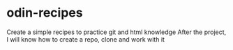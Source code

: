 # odin-recipes
Create a simple recipes to practice git and html knowledge
After the project, I will know how to create a repo, clone and work with it